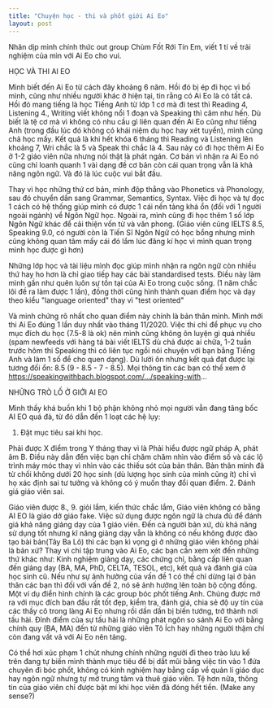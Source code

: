 ```yaml
---
title: "Chuyện học - thi và phốt giới Ai Eo"
layout: post
---
```

Nhân dịp mình chính thức out group Chùm Fốt Rới Tín Em, viết 1 tí về trải nghiệm của mìn với Ai Eo cho vui.

HỌC VÀ THI AI EO

Mình biết đến Ai Eo từ cách đây khoảng 6 năm. Hồi đó bị ép đi học vì bố mình, cũng như nhiều người khác ở hiện tại, tin rằng có Ai Eo là có tất cả. Hồi đó mang tiếng là học Tiếng Anh từ lớp 1 cơ mà đi test thì Reading 4, Listening 4., Writing viết không nổi 1 đoạn và Speaking thì câm như hến. Dù biết là tệ cơ mà vì không có nhu cầu gì liên quan đến Ai Eo cũng như tiếng Anh (trong đầu lúc đó không có khái niệm du học hay xét tuyển), mình cũng chả học mấy. Kết quả là khi hết khóa 6 tháng thì Reading và Listening lên khoảng 7, Wri chắc là 5  và Speak thì chắc là 4. Sau này có đi học thêm Ai Eo ở 1-2 giáo viên nữa nhưng nói thật là phát ngán. Cơ bản vì nhận ra Ai Eo nó cũng chỉ loanh quanh 1 vài dạng đề cơ bản còn cái quan trọng vẫn là khả năng ngôn ngữ. Và đó là lúc cuộc vui bắt đầu.

Thay vì học những thứ cơ bản, mình độp thẳng vào Phonetics và Phonology, sau đó chuyển dần sang Grammar, Semantics, Syntax. Việc đi học và tự đọc 1 cách có hệ thống giúp mình có được 1 cái nền tảng khá ổn (đối với 1 người ngoài ngành) về Ngôn Ngữ học. Ngoài ra, mình cũng đi học thêm 1 số lớp Ngôn Ngữ khác để cải thiện vốn từ và văn phong. (Giáo viên cũng IELTS 8.5, Speaking 9.0, có người còn là Tiến Sĩ Ngôn Ngữ có học bổng nhưng mình cũng không quan tâm mấy cái đó lắm lúc đăng kí học vì mình quan trọng mình học được gì hơn)

Những lớp học và tài liệu mình đọc giúp mình nhận ra ngôn ngữ còn nhiều thứ hay ho hơn là chỉ giao tiếp hay các bài standardised tests. Điều này làm mình gần như quên luôn sự tồn tại của Ai Eo trong cuộc sống. (1 năm chắc lôi đề ra làm được 1 lần), đồng thời cũng hình thành quan điểm học và dạy theo kiểu "language oriented" thay vì "test oriented"

Và minh chứng rõ nhất cho quan điểm này chính là bản thân mình. Mình mới thi Ai Eo đúng 1 lần duy nhất vào tháng 11/2020. Việc thi chỉ để phục vụ cho mục đích du học (7.5-8 là ok) nên mình cũng không ôn luyện gì quá nhiều (spam newfeeds với hàng tá bài viết IELTS dù chả được ai chữa, 1-2 tuần trước hôm thi Speaking thì có liên tục ngồi nói chuyện với bạn bằng Tiếng Anh và làm 1 số đề cho quen dạng). Dù lười ôn nhưng kết quả đạt được lại tương đối ổn: 8.5 (9 - 8.5 - 7 - 8.5). Mọi thông tin các bạn có thể xem ở https://speakingwithbach.blogspot.com/.../speaking-with...

NHỮNG TRÒ LỐ Ở GIỚI AI EO

Mình thấy khá buồn khi 1 bộ phận không nhỏ mọi người vẫn đang tâng bốc AI EO quá đà, từ đó dẫn đến 1 loạt các hệ lụy:

1. Đặt mục tiêu sai khi học. 

Phải được X điểm trong Y tháng thay vì là Phải hiểu được ngữ pháp A, phát âm B. 
Điều này dẫn đến việc bạn chỉ chăm chăm nhìn vào điểm số và các lộ trình máy móc thay vì nhìn vào các thiếu sót của bản thân.
Bản thân mình đã từ chối không dưới 20 học sinh (dù lượng học sinh của mình cũng ít) chỉ vì họ xác định sai tư tưởng và không có ý muốn thay đổi quan điểm.
2. Đánh giá giáo viên sai.

Giáo viên được 8., 9. giỏi lắm, kiến thức chắc lắm, Giáo viên không có bằng AI EO là giáo dở giáo fake. 
Việc sử dụng được ngôn ngữ là chưa đủ để đánh giá khả năng giảng dạy của 1 giáo viên. Đến cả người bản xứ, dù khả năng sử dụng tốt nhưng kĩ năng giảng dạy vẫn là không có nếu không được đào tạo bài bản(Tây Ba Lô) thì các bạn kì vọng gì ở những giáo viên không phải là bản xứ?
Thay vì chỉ tập trung vào Ai Eo, các bạn cần xem xét đến những thứ khác như: Kinh nghiệm giảng dạy, các chứng chỉ, bằng cấp liên quan đến giảng dạy (BA, MA, PhD, CELTA, TESOL, etc), kết quả và đánh giá của học sinh cũ. 
Nếu như sự ảnh hưởng của vấn đề 1 có thể chỉ dừng lại ở bản thân các bạn thì đối với vấn đề 2, nó sẽ ảnh hưởng lên toàn bộ cộng đồng. Một ví dụ điển hình chính là các group bóc phốt tiếng Anh. Chúng được mở ra với mục đích ban đầu rất tốt đẹp, kiểm tra, đánh giá, chia sẻ độ uy tín của các thầy cô trong làng Ai Eo nhưng rồi dần dần bị biến tướng, trở thành nơi tấu hài. Đỉnh điểm của sự tấu hài là những phát ngôn so sánh Ai Eo với bằng chính quy (BA, MA) đến từ những giáo viên Tô Ích ̀hay những người thậm chí còn đang vất vả với Ai Eo nên tảng.

Có thể hơi xúc phạm 1 chút nhưng chính những người đi theo trào lưu kể trên đang tự biến mình thành mục tiêu để bị dắt mũi bằng việc tin vào 1 đứa chuyên đi bóc phốt, không có kinh nghiệm hay bằng cấp về quản lí giáo dục hay ngôn ngữ nhưng tự mở trung tâm và thuê giáo viên. Tệ hơn nữa, thông tin của giáo viên chỉ được bật mí khi học viên đã đóng hết tiền. (Make any sense?)
